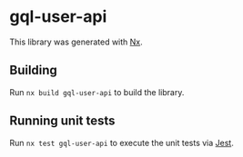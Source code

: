 # gql-user-api

This library was generated with [Nx](https://nx.dev).

## Building

Run `nx build gql-user-api` to build the library.

## Running unit tests

Run `nx test gql-user-api` to execute the unit tests via [Jest](https://jestjs.io).
